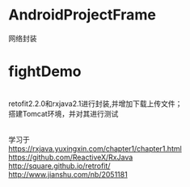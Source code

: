 # AndroidProjectFrame
网络封装
# fightDemo
<br>retofit2.2.0和rxjava2.1进行封装,并增加下载上传文件；
<br>搭建Tomcat环境，并对其进行测试


<br>学习于
<br>https://rxjava.yuxingxin.com/chapter1/chapter1.html
<br>https://github.com/ReactiveX/RxJava 
<br>http://square.github.io/retrofit/ 
<br>http://www.jianshu.com/nb/2051181
